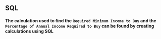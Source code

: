 ## SQL
#### The calculation used to find the `Required Minimum Income to Buy` and the `Percentage of Annual Income Required to Buy` can be found by creating calculations using SQL

